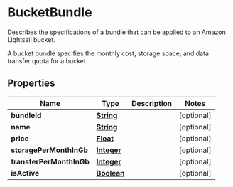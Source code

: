 

# BucketBundle

<p>Describes the specifications of a bundle that can be applied to an Amazon Lightsail bucket.</p> <p>A bucket bundle specifies the monthly cost, storage space, and data transfer quota for a bucket.</p>

## Properties

| Name | Type | Description | Notes |
|------------ | ------------- | ------------- | -------------|
|**bundleId** | [**String**](String.md) |  |  [optional] |
|**name** | [**String**](String.md) |  |  [optional] |
|**price** | [**Float**](Float.md) |  |  [optional] |
|**storagePerMonthInGb** | [**Integer**](Integer.md) |  |  [optional] |
|**transferPerMonthInGb** | [**Integer**](Integer.md) |  |  [optional] |
|**isActive** | [**Boolean**](Boolean.md) |  |  [optional] |



